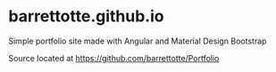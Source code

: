 # barrettotte.github.io


Simple portfolio site made with Angular and Material Design Bootstrap


Source located at https://github.com/barrettotte/Portfolio

